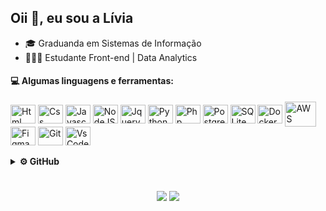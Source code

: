 ## Oii 👋, eu sou a Lívia

- 🎓 Graduanda em Sistemas de Informação
- 👩🏽‍💻 Estudante Front-end | Data Analytics

#### 💻 Algumas linguagens e ferramentas:

<div style="display: inline_block">
  <img align="center" alt="Html" height="30" width="40" src="https://cdn.jsdelivr.net/gh/devicons/devicon/icons/html5/html5-plain.svg"/>
  <img align="center" alt="Css" height="30" width="40" src="https://cdn.jsdelivr.net/gh/devicons/devicon/icons/css3/css3-plain.svg"/>
  <img align="center" alt="Javascript" height="30" width="40" src="https://cdn.jsdelivr.net/gh/devicons/devicon/icons/javascript/javascript-original.svg"/>
  <img align="center" alt="NodeJS" height="30" width="40" src="https://cdn.jsdelivr.net/gh/devicons/devicon/icons/nodejs/nodejs-plain.svg"/>
  <img align="center" alt="Jquery" height="30" width="40" src="https://cdn.jsdelivr.net/gh/devicons/devicon/icons/jquery/jquery-plain.svg"/>
  <img align="center" alt="Python" height="30" width="40"  src="https://cdn.jsdelivr.net/gh/devicons/devicon/icons/python/python-plain.svg"/>    
  <img align="center" alt="Php" height="30" width="40" src="https://cdn.jsdelivr.net/gh/devicons/devicon/icons/php/php-plain.svg"/>
  <img align="center" alt="PostgreSQL" height="30" width="40" src="https://cdn.jsdelivr.net/gh/devicons/devicon/icons/postgresql/postgresql-plain.svg"/>  
  <img align="center" alt="SQLite" height="30" width="40" src="https://cdn.jsdelivr.net/gh/devicons/devicon/icons/sqlite/sqlite-original.svg"/>
  <img align="center" alt="Docker" height="30" width="40" src="https://cdn.jsdelivr.net/gh/devicons/devicon/icons/docker/docker-plain.svg"/>
  <img align="center" alt="AWS" height="40" width="50" src="https://cdn.jsdelivr.net/gh/devicons/devicon/icons/amazonwebservices/amazonwebservices-plain-wordmark.svg"/>
  <img align="center" alt="Figma" height="30" width="40" src="https://cdn.jsdelivr.net/gh/devicons/devicon/icons/figma/figma-original.svg"/>    
  <img align="center" alt="Git" height="30" width="40" src="https://cdn.jsdelivr.net/gh/devicons/devicon/icons/git/git-plain.svg"/>
  <img align="center" alt="VsCode" height="30" width="40" src="https://cdn.jsdelivr.net/gh/devicons/devicon/icons/vscode/vscode-original.svg"/>
</div>
<br>
  
<details>
  <summary><b> ⚙️ GitHub </b></summary>
  <br>
    <p align="center">
        <img height="120em" src="https://github-readme-streak-stats.herokuapp.com/?user=livalves&hide_border=false&theme=radical" />
    </p>
    <p align="center">
        <a href="https://github.com/livalves">
        <img height="120em" src="https://github-readme-stats.vercel.app/api?username=livalves&hide_title=true&show_icons=true&theme=radical&include_all_commits=true&count_private=true&hide=stars,issues"/>
        <img height="120em" src="https://github-readme-stats.vercel.app/api/top-langs/?username=livalves&hide_title=true&layout=compact&langs_count=7&theme=radical"/>
    </p>
</details>

#
  
<div align="center"> 
  <a href = "mailto:liviamabelle@gmail.com"><img src="https://img.shields.io/badge/-Gmail-%23333?style=for-the-badge&logo=gmail&logoColor=white" target="_blank"></a>
  <a href="https://www.linkedin.com/in/livia--alves" target="_blank"><img src="https://img.shields.io/badge/LinkedIn-0077B5?style=for-the-badge&logo=linkedin&logoColor=white" target="_blank"></a> 
</div>
  
  
